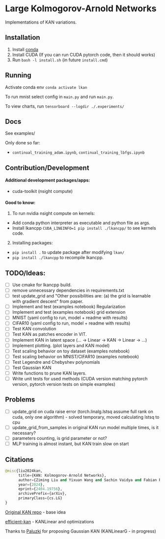 # Large Kolmogorov-Arnold Networks
Implementations of KAN variations.

## Installation
1. Install [conda](https://conda.io/projects/conda/en/latest/user-guide/install/index.html)
2. Install CUDA (If you can run CUDA pytorch code, then it should works)
3. Run `bash -l install.sh` (in future `install.cmd`)

## Running

Activate conda env `conda activate lkan`

To run mnist select config in `main.py` and run `main.py`.

To view charts, run `tensorboard --logdir ./.experiments/`

## Docs

See examples/

Only done so far:

- `continual_training_adam.ipynb`, `continual_training_lbfgs.ipynb`

## Contribution/Development

#### Additional development packages/apps:
- cuda-toolkit (nsight compute)

#### Good to know:
1. To run nvidia nsight compute on kernels:
- Add conda python interpreter as executable and python file as args.
- Install lkancpp `CUDA_LINEINFO=1 pip install ./lkancpp/` to see kernels code.
2. Installing packages:
- `pip install .` to update package after modifying `lkan/`
- `pip install ./lkancpp` to recompile lkancpp.


## TODO/Ideas:
- [ ] Use cmake for lkancpp build.
- [ ] remove unnecessary dependencies in requirements.txt
- [ ] test update_grid and "Other possibilities are: (a) the grid is learnable with gradient descent" from paper. 
- [ ] Implement and test (examples notebook) Regularization
- [ ] Implement and test (examples notebook) grid extension
- [ ] MNIST (yaml config to run, model + readme with results)
- [ ] CIFAR10 (yaml config to run, model + readme with results)
- [ ] Test KAN convolution
- [ ] Test KAN as patches encoder in VIT.
- [ ] Implement KAN in latent space (... -> Linear -> KAN -> Linear -> ...)
- [ ] Implement plotting. (plot layers and KAN model)
- [ ] Test scaling behavior on toy dataset (examples notebook)
- [ ] Test scaling behavior on MNIST/CIFAR10 (examples notebook)
- [ ] Test Legendre and Chebyshev polynomials
- [ ] Test Gaussian KAN
- [ ] Write functions to prune KAN layers.
- [ ] Write unit tests for used methods (CUDA version matching pytorch version, pytorch version tests on simple examples)

## Problems
- [ ] update_grid on cuda raise error (torch.linalg.lstsq assume full rank on cuda, only one algorithm) - solved temporary, moved calculating lstsq to cpu
- [ ] update_grid_from_samples in original KAN run model multiple times, is it necessary? 
- [ ] parameters counting, is grid parameter or not?
- [ ] MLP training is almost instant, but KAN train slow on start

## Citations
```python
@misc{liu2024kan,
      title={KAN: Kolmogorov-Arnold Networks}, 
      author={Ziming Liu and Yixuan Wang and Sachin Vaidya and Fabian Ruehle and James Halverson and Marin Soljačić and Thomas Y. Hou and Max Tegmark},
      year={2024},
      eprint={2404.19756},
      archivePrefix={arXiv},
      primaryClass={cs.LG}
}
```
[Original KAN repo](https://github.com/KindXiaoming/pykan) - base idea

[efficient-kan](https://github.com/Blealtan/efficient-kan) - KANLinear and optimizations

Thanks to [Paluzki]((https://github.com/paluzki)) for proposing Gaussian KAN (KANLinearG - in progress)


